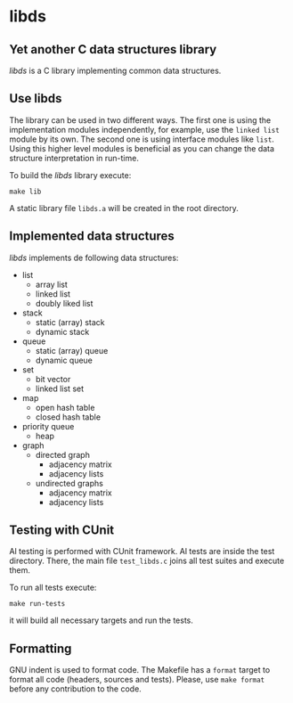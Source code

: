 # libds

## Yet another C data structures library

*libds* is a C library implementing common data structures.

## Use libds

The library can be used in two different ways. The first one is using
the implementation modules independently, for example, use the `linked
list` module by its own. The second one is using interface modules like
`list`. Using this higher level modules is beneficial as you can
change the data structure interpretation in run-time.

To build the *libds* library execute:
```
make lib
```
A static library file `libds.a` will be created in the root
directory.

## Implemented data structures

*libds* implements de following data structures:
- list
  - array list
  - linked list
  - doubly liked list
- stack
  - static (array) stack
  - dynamic stack
- queue
  - static (array) queue
  - dynamic queue
- set
  - bit vector
  - linked list set
- map
  - open hash table
  - closed hash table
- priority queue
  - heap
- graph
  - directed graph
    - adjacency matrix
    - adjacency lists
  - undirected graphs
    - adjacency matrix
    - adjacency lists

## Testing with CUnit

Al testing is performed with CUnit framework. Al tests are inside the
test directory. There, the main file `test_libds.c` joins all test
suites and execute them.

To run all tests execute:
```
make run-tests
```
it will build all necessary targets and run the tests.

## Formatting

GNU indent is used to format code. The Makefile has a `format` target
to format all code (headers, sources and tests). Please, use `make
format` before any contribution to the code.
